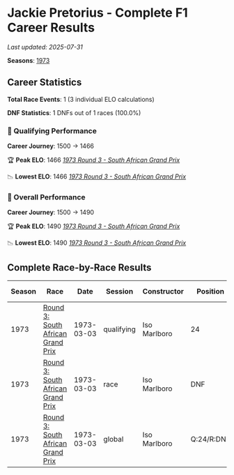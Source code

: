 # Jackie Pretorius - Complete F1 Career Results

*Last updated: 2025-07-31*

**Seasons**: [1973](../seasons/1973-season-report)

## Career Statistics

**Total Race Events**: 1 (3 individual ELO calculations)

**DNF Statistics**: 1 DNFs out of 1 races (100.0%)

### 🏁 Qualifying Performance
**Career Journey**: 1500 → 1466

🏆 **Peak ELO**: 1466
   *[1973 Round 3 - South African Grand Prix](../seasons/1973-season-report#round-3-south-african-grand-prix)*

📉 **Lowest ELO**: 1466
   *[1973 Round 3 - South African Grand Prix](../seasons/1973-season-report#round-3-south-african-grand-prix)*

### 🌟 Overall Performance
**Career Journey**: 1500 → 1490

🏆 **Peak ELO**: 1490
   *[1973 Round 3 - South African Grand Prix](../seasons/1973-season-report#round-3-south-african-grand-prix)*

📉 **Lowest ELO**: 1490
   *[1973 Round 3 - South African Grand Prix](../seasons/1973-season-report#round-3-south-african-grand-prix)*


## Complete Race-by-Race Results

| Season | Race | Date | Session | Constructor | Position | Starting ELO | ELO Change | Final ELO | Teammate |
|--------|------|------|---------|-------------|----------|--------------|------------|-----------|----------|
| 1973 | [Round 3: South African Grand Prix](../seasons/1973-season-report#round-3-south-african-grand-prix) | 1973-03-03 | qualifying | Iso Marlboro | 24 | 1500 | -34 | 1466 | [<img src="https://upload.wikimedia.org/wikipedia/commons/3/3e/Flag_of_New_Zealand.svg" alt="New Zealand" width="20" height="auto" style="vertical-align: middle; margin-right: 5px;" onerror="this.outerHTML='🇳🇿'; this.style.marginRight='5px';"/> Howden Ganley](howden-ganley) |
| 1973 | [Round 3: South African Grand Prix](../seasons/1973-season-report#round-3-south-african-grand-prix) | 1973-03-03 | race | Iso Marlboro | DNF | 1500 | N/A | 1500 | [<img src="https://upload.wikimedia.org/wikipedia/commons/3/3e/Flag_of_New_Zealand.svg" alt="New Zealand" width="20" height="auto" style="vertical-align: middle; margin-right: 5px;" onerror="this.outerHTML='🇳🇿'; this.style.marginRight='5px';"/> Howden Ganley](howden-ganley) |
| 1973 | [Round 3: South African Grand Prix](../seasons/1973-season-report#round-3-south-african-grand-prix) | 1973-03-03 | global | Iso Marlboro | Q:24/R:DNF | 1500 | -10 | 1490 | [<img src="https://upload.wikimedia.org/wikipedia/commons/3/3e/Flag_of_New_Zealand.svg" alt="New Zealand" width="20" height="auto" style="vertical-align: middle; margin-right: 5px;" onerror="this.outerHTML='🇳🇿'; this.style.marginRight='5px';"/> Howden Ganley](howden-ganley) |
